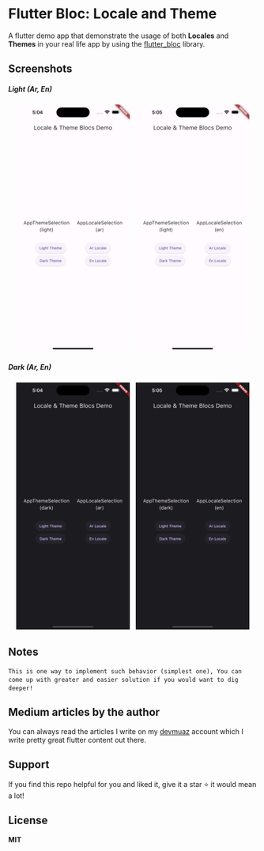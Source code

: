# Flutter Bloc: Locale and Theme

A flutter demo app that demonstrate the usage of both **Locales** and **Themes** in your
real life app by using the [flutter_bloc](https://pub.dev/packages/flutter_bloc) library.

## Screenshots

##### Light (Ar, En)

<p align='center'>
	<img
		src='https://github.com/devmuaz/flutter_bloc_locale_and_theme/blob/master/screenshots/light-ar.png?raw=true'
		title='1'
		height='500'
	/> &nbsp;
	<img
		src='https://github.com/devmuaz/flutter_bloc_locale_and_theme/blob/master/screenshots/light-en.png?raw=true'
		title='2'
		height='500'
	/>
</p>

##### Dark (Ar, En)

<p align='center'>
	<img
		src='https://github.com/devmuaz/flutter_bloc_locale_and_theme/blob/master/screenshots/dark-ar.png?raw=true'
		title='1'
		height='500'
	/> &nbsp;
	<img
		src='https://github.com/devmuaz/flutter_bloc_locale_and_theme/blob/master/screenshots/dark-en.png?raw=true'
		title='2'
		height='500'
	/>
</p>

## Notes

`This is one way to implement such behavior (simplest one), You can come up with greater and easier solution if you would want to dig deeper!`

## Medium articles by the author

You can always read the articles I write on my [devmuaz](https://devmuaz.medium.com/) account which I write pretty great flutter content out there.

## Support

If you find this repo helpful for you and liked it, give it a star ⭐️ it would mean a lot!

## License

**MIT**
